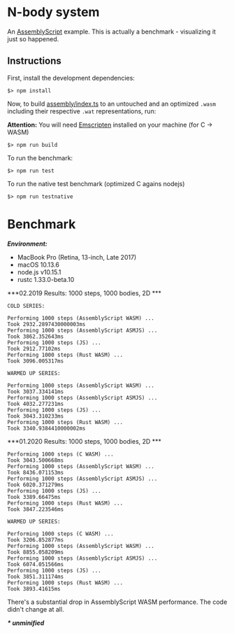 N-body system
=============

An [AssemblyScript](http://assemblyscript.org) example. This is actually a benchmark - visualizing it just so happened.

Instructions
------------

First, install the development dependencies:

```
$> npm install
```

Now, to build [assembly/index.ts](./assembly/index.ts) to an untouched and an optimized `.wasm` including their respective `.wat` representations, run:

**Attention:** You will need [Emscripten](https://emscripten.org/docs/getting_started/downloads.html) installed on your machine (for C &rarr; WASM)

```
$> npm run build
```

To run the benchmark:

```
$> npm run test
```

To run the native test benchmark (optimized C agains nodejs)

```
$> npm run testnative
```

Benchmark
=========

***Environment:***
- MacBook Pro (Retina, 13-inch, Late 2017)
- macOS 10.13.6
- node.js v10.15.1
- rustc 1.33.0-beta.10


***02.2019 Results: 1000 steps, 1000 bodies, 2D ***

```
COLD SERIES:

Performing 1000 steps (AssemblyScript WASM) ...
Took 2932.2897430000003ms
Performing 1000 steps (AssemblyScript ASMJS) ...
Took 3862.352643ms
Performing 1000 steps (JS) ...
Took 2912.77102ms
Performing 1000 steps (Rust WASM) ...
Took 3096.005317ms

WARMED UP SERIES:

Performing 1000 steps (AssemblyScript WASM) ...
Took 3037.334141ms
Performing 1000 steps (AssemblyScript ASMJS) ...
Took 4032.277231ms
Performing 1000 steps (JS) ...
Took 3043.310233ms
Performing 1000 steps (Rust WASM) ...
Took 3340.9384410000002ms

```

***01.2020 Results: 1000 steps, 1000 bodies, 2D ***
```
Performing 1000 steps (C WASM) ...
Took 3043.500668ms
Performing 1000 steps (AssemblyScript WASM) ...
Took 8436.071153ms
Performing 1000 steps (AssemblyScript ASMJS) ...
Took 6020.371279ms
Performing 1000 steps (JS) ...
Took 3389.66475ms
Performing 1000 steps (Rust WASM) ...
Took 3847.223546ms

WARMED UP SERIES:

Performing 1000 steps (C WASM) ...
Took 3206.852877ms
Performing 1000 steps (AssemblyScript WASM) ...
Took 8855.058209ms
Performing 1000 steps (AssemblyScript ASMJS) ...
Took 6074.051566ms
Performing 1000 steps (JS) ...
Took 3851.311174ms
Performing 1000 steps (Rust WASM) ...
Took 3893.41615ms
```

There's a substantial drop in AssemblyScript WASM performance.
The code didn't change at all.

___* unminified___
